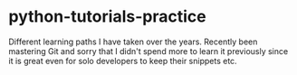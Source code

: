# python-tutorials-practice

Different learning paths I have taken over the years.  Recently been mastering Git and sorry that I didn't spend more
to learn it previously since it is great even for solo developers to keep their snippets etc.

